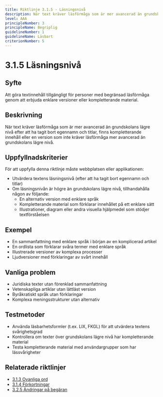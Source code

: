 ```yaml
---
title: Riktlinje 3.1.5 - Läsningsnivå
description: När text kräver läsförmåga som är mer avancerad än grundskolans lägre nivå efter att ha tagit bort egennamn och titlar, finns kompletterande innehåll eller en version som inte kräver läsförmåga mer avancerad än grundskolans lägre nivå.
level: AAA
principleNumber: 3
principleName: Begriplig
guidelineNumber: 1
guidelineName: Läsbart
criterionNumber: 5
---
```


# 3.1.5 Läsningsnivå

## Syfte

Att göra textinnehåll tillgängligt för personer med begränsad läsförmåga genom att erbjuda enklare versioner eller kompletterande material.

## Beskrivning

När text kräver läsförmåga som är mer avancerad än grundskolans lägre nivå efter att ha tagit bort egennamn och titlar, finns kompletterande innehåll eller en version som inte kräver läsförmåga mer avancerad än grundskolans lägre nivå.

## Uppfyllnadskriterier

För att uppfylla denna riktlinje måste webbplatsen eller applikationen:

- Utvärdera textens läsningsnivå (efter att ha tagit bort egennamn och titlar)
- Om läsningsnivån är högre än grundskolans lägre nivå, tillhandahålla någon av följande:
  - En alternativ version med enklare språk
  - Kompletterande material som förklarar innehållet på ett enklare sätt
  - Illustrationer, diagram eller andra visuella hjälpmedel som stödjer textförståelsen

## Exempel

- En sammanfattning med enklare språk i början av en komplicerad artikel
- En ordlista som förklarar svåra termer med enklare språk
- Illustrerade versioner av komplexa processer
- Ljudversioner med förklaringar av svårt innehåll

## Vanliga problem

- Juridiska texter utan förenklad sammanfattning
- Vetenskapliga artiklar utan lättläst version
- Byråkratiskt språk utan förklaringar
- Komplexa meningsstrukturer utan alternativ

## Testmetoder

- Använda läsbarhetsformler (t.ex. LIX, FKGL) för att utvärdera textens svårighetsgrad
- Kontrollera om texter över grundskolans lägre nivå har kompletterande material
- Testa kompletterande material med användargrupper som har lässvårigheter

## Relaterade riktlinjer

- [3.1.3 Ovanliga ord](/wcag/3/1/3/ovanliga-ord)
- [3.1.4 Förkortningar](/wcag/3/1/4/forkortningar)
- [3.2.5 Ändringar på begäran](/wcag/3/2/5/andringar-pa-begaran)
